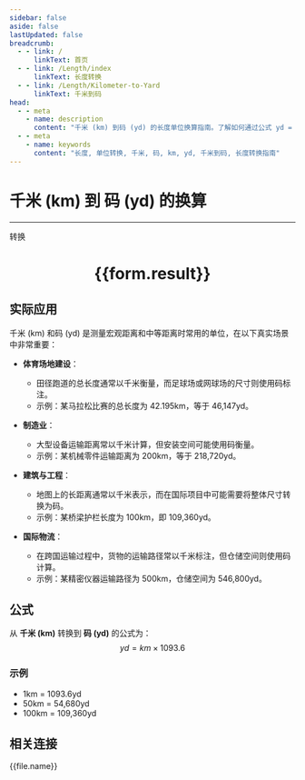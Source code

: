 ```yaml
---
sidebar: false
aside: false
lastUpdated: false
breadcrumb:
  - - link: /
      linkText: 首页
  - - link: /Length/index
      linkText: 长度转换
  - - link: /Length/Kilometer-to-Yard
      linkText: 千米到码
head:
  - - meta
    - name: description
      content: "千米 (km) 到码 (yd) 的长度单位换算指南。了解如何通过公式 yd = km × 1093.6 转换为码。"
  - - meta
    - name: keywords
      content: "长度, 单位转换, 千米, 码, km, yd, 千米到码, 长度转换指南"
---
```

# 千米 (km) 到 码 (yd) 的换算
---
<script setup>
import { onMounted, reactive, inject, ref } from 'vue'
import { NButton, NForm, NFormItem, NInput, NInputNumber, NSelect, NCard, useMessage,NGrid ,NGi } from 'naive-ui'
import { defineClientComponent } from 'vitepress'
import { Length } from '../../files';

const convert = inject('convert')

const form = reactive({
  number: null,
  result: '',
})

const convertHandler = () => {
  if (form.number !== null && !isNaN(form.number)) {
    const convertedValue = parseFloat(form.number) * 1093.6
    form.result = `${form.number}km = ${convertedValue.toFixed(1)}yd`
  } else {
    form.result = '请输入有效的数值。'
  }
}
</script>

<n-form size="large" :model="form">
  <n-form-item label="千米 (km)">
    <n-input-number v-model:value="form.number" placeholder="输入千米" style="width: 100%" />
  </n-form-item>
  <n-form-item>
    <n-button type="primary" @click="convertHandler" block>转换</n-button>
  </n-form-item>
</n-form>

<n-card  embedded :bordered="false" hoverable>
  <div  style="text-align:center">
    <h1>{{form.result}}</h1>
  </div>
</n-card>

## 实际应用

千米 (km) 和码 (yd) 是测量宏观距离和中等距离时常用的单位，在以下真实场景中非常重要：

- **体育场地建设**：
  - 田径跑道的总长度通常以千米衡量，而足球场或网球场的尺寸则使用码标注。
  - 示例：某马拉松比赛的总长度为 42.195km，等于 46,147yd。

- **制造业**：
  - 大型设备运输距离常以千米计算，但安装空间可能使用码衡量。
  - 示例：某机械零件运输距离为 200km，等于 218,720yd。

- **建筑与工程**：
  - 地图上的长距离通常以千米表示，而在国际项目中可能需要将整体尺寸转换为码。
  - 示例：某桥梁护栏长度为 100km，即 109,360yd。

- **国际物流**：
  - 在跨国运输过程中，货物的运输路径常以千米标注，但仓储空间则使用码计算。
  - 示例：某精密仪器运输路径为 500km，仓储空间为 546,800yd。

## 公式

从 **千米 (km)** 转换到 **码 (yd)** 的公式为：
$$ yd = km \times 1093.6 $$

### 示例
- 1km = 1093.6yd
- 50km = 54,680yd
- 100km = 109,360yd

## 相关连接
<n-grid x-gap="12" :cols="4">
  <n-gi v-for="(file, index) in Length" :key="index">
    <n-button
      text
      tag="a"
      :href="file.path"
      type="primary"
    >
      {{file.name}}
    </n-button>
  </n-gi>
</n-grid>